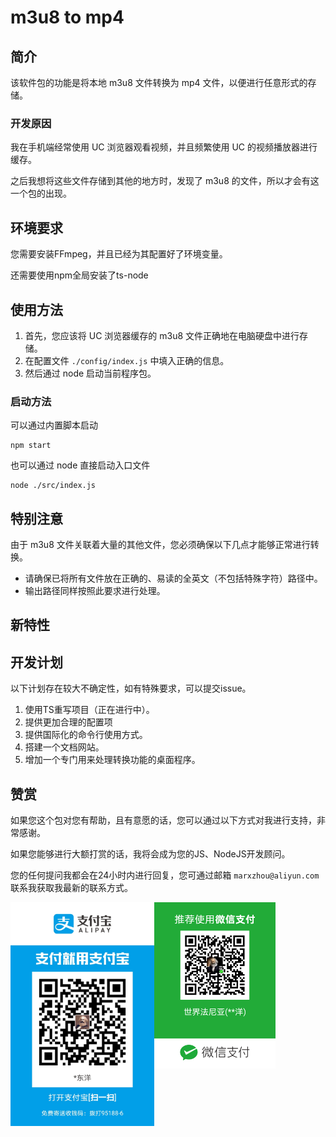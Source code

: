 # m3u8 to mp4

## 简介

该软件包的功能是将本地 m3u8 文件转换为 mp4 文件，以便进行任意形式的存储。

### 开发原因

我在手机端经常使用 UC 浏览器观看视频，并且频繁使用 UC 的视频播放器进行缓存。

之后我想将这些文件存储到其他的地方时，发现了 m3u8 的文件，所以才会有这一个包的出现。

## 环境要求

您需要安装FFmpeg，并且已经为其配置好了环境变量。

还需要使用npm全局安装了ts-node

## 使用方法

1. 首先，您应该将 UC 浏览器缓存的 m3u8 文件正确地在电脑硬盘中进行存储。
2. 在配置文件 `./config/index.js` 中填入正确的信息。
3. 然后通过 node 启动当前程序包。

### 启动方法

可以通过内置脚本启动

```shell
npm start
```

也可以通过 node 直接启动入口文件

```shell
node ./src/index.js
```

## 特别注意

由于 m3u8 文件关联着大量的其他文件，您必须确保以下几点才能够正常进行转换。

- 请确保已将所有文件放在正确的、易读的全英文（不包括特殊字符）路径中。
- 输出路径同样按照此要求进行处理。

## 新特性

## 开发计划

以下计划存在较大不确定性，如有特殊要求，可以提交issue。

1. 使用TS重写项目（正在进行中）。
2. 提供更加合理的配置项
3. 提供国际化的命令行使用方式。
4. 搭建一个文档网站。
5. 增加一个专门用来处理转换功能的桌面程序。

## 赞赏

如果您这个包对您有帮助，且有意愿的话，您可以通过以下方式对我进行支持，非常感谢。

如果您能够进行大额打赏的话，我将会成为您的JS、NodeJS开发顾问。

您的任何提问我都会在24小时内进行回复，您可通过邮箱 `marxzhou@aliyun.com` 联系我获取我最新的联系方式。

<div style='position:relative;'>
<img src="./assets/ali.jpg" alt="支付宝" style="zoom:35%;display:inline;float: left" />
<img src="./assets/wechat.png" alt="微信" style="zoom:26%;display:inline;flex: 1;float:left;" />
<div style='clear: both' />
</div>
